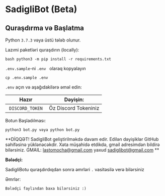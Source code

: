 # SadigliBot (Beta)

## Quraşdırma və Başlatma

Python `3.7.3` vəya üstü tələb olunur.

Lazımi paketləri quraşdırın (locally):

```
bash python3 -m pip install -r requirements.txt
```

`.env.sample`-ni `.env ` olaraq kopyalayın

```
cp .env.sample .env

```

`.env` açın və aşağıdakilərə əməl edin:

| Hazır           | Dəyişin:                                                           
|-----------------|--------------------------------------------------------------------------|
| `DISCORD_TOKEN` | Öz Discord Tokeniniz                                                     |

Botun Başladılması:

```
python3 bot.py vəya python bot.py
```

**DİQQƏT! SadigliBot geliştirilməkdə davam edir. Edilən dəyişiklər GitHub səhifəsinə yüklənəcəkdir. Xəta müşahidə etdikdə, gmail adresimdən bildirə bilərsiniz. GMAIL: lastomocha@gmail.com yaxud sadiglibot@gmail.com **


**Bələdçi:**

SadigliBotu quraşdırdıqdan sonra əmrləri `.` vasitəsilə verə bilərsiniz

Əmrlər:
```
Bələdçi faylından baxa bilərsiniz :)  
```


